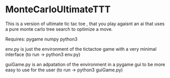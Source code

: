 # MonteCarloUltimateTTT
This is a version of ultimate tic tac toe , that you play agaisnt an ai that uses a pure monte carlo tree search to optimize a move.

Requires:
pygame
numpy
python3


env.py is just the environment of the tictactoe game with a very minimal interface
(to run -> python3 env.py)

guiGame.py is an adpatation of the environment in a pygame gui to be more easy to use for the user
(to run -> python3 guiGame.py)
